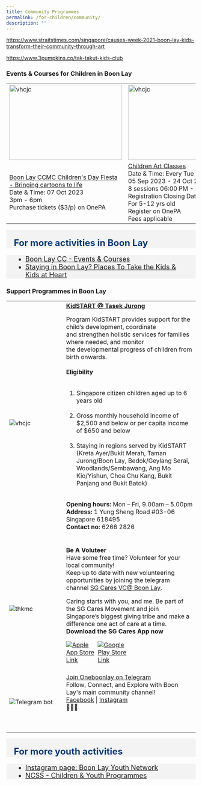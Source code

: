 ```yaml
---
title: Community Programmes
permalink: /for-children/community/
description: ""
---
```

https://www.straitstimes.com/singapore/causes-week-2021-boon-lay-kids-transform-their-community-through-art

https://www.3pumpkins.co/tak-takut-kids-club

### Events &amp; Courses for Children in Boon Lay
<table>
	<tbody><tr>
		<td><img style="height:200px;width:300px" alt="vhcjc" src="https://img.freepik.com/free-vector/happy-children-jumping-summer-meadow_74855-5852.jpg?w=2000"></td>
		<td><img style="height:200px;width:300px" alt="vhcjc" src="https://goodparentingbrighterchildren.com/wp-content/uploads/2019/03/Children-drawing-PB-1024x710.jpg"></td>
		<td><img style="height:200px;width:300px" alt="vhcjc" src="https://portal.codewithus.com/images/blogs/1606938842.jpg"></td>
	</tr>
	<tr>
		<td><a href="https://www.healthhub.sg/programmes/197/healthyliving">Boon Lay CCMC Children's Day Fiesta - Bringing cartoons to life</a><br>Date &amp; Time: 07 Oct 2023 <br>3pm - 6pm<br>Purchase tickets ($3/p) on OnePA<br></td>
<td><a href="https://members.myactivesg.com/programmes/view/program/51399/venue/1043">Children Art Classes</a><br>Date &amp; Time: Every Tue<br>
05 Sep 2023 - 24 Oct 2023<br>
8 sessions 06:00 PM - 07:30 PM<br>
Registration Closing Date: 05 Sep 2023<br>For 5-12 yrs old<br>Register on OnePA<br>Fees applicable<br></td>
		<td><a href="https://www.onepa.gov.sg/courses/coding-and-robotics-c027024999">Coding and Robotics</a><br>Date &amp; Time: Every Fri<br>
04 Aug 2023 - 25 Aug 2023<br>
4 sessions 07:00 PM - 08:30 PM<br>
Registration Closing Date: 04 Aug 2023<br>Register on OnePA<br>Fees applicable<br>	</td></tr>
<tr>
	</tr>			
</tbody></table><p></p>
<div style="font-size:24px; font-weight: 700; color: #063970; background-color: #f3f3f3; padding: 20px 0px 0px 20px;" class="row"> For more activities in Boon Lay</div>
<div style="font-size:18px ;background-color: #f3f3f3; padding: 0px 25px 0px 20px;" class="row">
	<ul>
		<li><a href="https://www.onepa.gov.sg/cc/boon-lay-cc">Boon Lay CC - Events &amp; Courses</a></li>
		<li><a href="https://www.fortunecredit.com.sg/boon-lay/places-to-take-the-kids/">Staying in Boon Lay? Places To Take the Kids &amp; Kids at Heart</a></li>
	</ul>
</div>
<h3>Support Programmes in Boon Lay</h3>

<table style="width:100%">
  <tbody><tr>
		
</tr><tr>
    <td style="width:30%">
      <img src="https://tasekjurong.org/wp-content/uploads/2021/09/KidStart-Programme-Illustrations_Family-768x349.png" alt="vhcjc">
    </td>	
    <td style="width:70%">
			<b>	<a href="https://tasekjurong.org/tasekkidstart/" target="_blank">KidSTART @ Tasek Jurong</a> </b>
   <br>
			
Program KidSTART provides support for the child’s development, coordinate and&nbsp;strengthen holistic services for families where needed, and monitor the&nbsp;developmental progress of children from birth onwards.<br><br>
<b>Eligibility</b>
<ol>  
&nbsp;&nbsp;<li> Singapore citizen children aged up to 6 years old</li>  
&nbsp;&nbsp;<li>Gross monthly household income of $2,500 and below or per capita income of $650 and below</li>  
&nbsp;&nbsp;<li>Staying in regions served by KidSTART (Kreta Ayer/Bukit Merah, Taman Jurong/Boon Lay, Bedok/Geylang Serai, Woodlands/Sembawang, Ang Mo Kio/Yishun, Choa Chu Kang, Bukit Panjang and Bukit Batok)</li>  
</ol>


<br>
			<b> Opening hours:</b> Mon – Fri, 9.00am – 5.00pm<br>
			<b> Address:</b> 1 Yung Sheng Road #03-06 Singapore 618495<br>
			<b> Contact no: </b> 6266 2826 <br>
	<br><p></p></td>
</tr>
		
<tr>
    <td style="width:30%">
      <img src="https://www.youthcorps.gov.sg/-/media/project/ycs/volunteer/c79c6e9f21311249d318267eebde502b/youth-smliing-with-senior-19-for-80-yolden-physio-720-405-d-(1).jpeg?sc_lang=en&amp;h=405&amp;w=720&amp;la=en&amp;hash=E398DAD82DE2C8977027E4E6C2FEA808" alt="thkmc">
    </td>	
    <td style="width:70%">
      			<b>	Be A Voluteer</b>
   <br>
Have some free time? Volunteer for your local community! <br> Keep up to date with new volunteering opportunities by joining the telegram channel  <a href="https://t.me/vcboonlay" target="_blank">SG Cares VC@ Boon Lay</a>. <p>
			Caring starts with you, and me. Be part of the SG Cares Movement and join Singapore’s biggest giving tribe and make a difference one act of care at a time. <br><b> Download the SG Cares App now</b>
    <br>
</p><div style="width:50%;display:flex;flex-wrap:wrap;">
         <div style="flex:50%"><a href="https://apps.apple.com/sg/app/sg-cares/id1315897116" target="_blanket"><img alt="Apple App Store Link" src="https://d33wubrfki0l68.cloudfront.net/769d2c164a70c4400654f300f4f36f94ce152f0c/c170e/images/community/appstoreicon/apple-store.png"></a>
          </div>
          <div style="flex:50%;"><a href="https://play.google.com/store/apps/details?id=org.nvpc.sgcares&amp;hl=en_SG&amp;gl=US" target="_blanket"><img alt="Google Play Store Link" src="https://d33wubrfki0l68.cloudfront.net/d4fb6ada6a348985c0e527742be609958e91db35/f4002/images/community/appstoreicon/google-play.png"></a>
          </div>
      </div>  
    <br></td>
  </tr>
	<tr>
		<td style="width:30%">
      <img src="https://scontent-xsp1-2.xx.fbcdn.net/v/t1.6435-9/155047777_10159039075818560_1813083149321125721_n.jpg?_nc_cat=104&amp;ccb=1-7&amp;_nc_sid=8bfeb9&amp;_nc_ohc=T62IpYX-QUMAX_YFLOT&amp;_nc_ht=scontent-xsp1-2.xx&amp;oh=00_AfDl9mruhy1myzCQ1Jr1bVZR37B6N0i5qV0ZgASQmH4Bog&amp;oe=64CA0FD0" alt="Telegram bot">
    </td>	
    <td style="width:70%">
      	<a href="https://t.me/oneboonlay" target="_blank">Join  Oneboonlay on Telegram</a>
   <br>
	Follow, Connect, and Explore with Boon Lay's main community channel!<br> 
	<a href="https://www.facebook.com/OneBoonLay/" target="_blank">Facebook</a> | 	<a href="https://www.instagram.com/oneboonlay/?hl=en" target="_blank">Instagram</a><br>🌟🏢📲<p></p>
    <br><p></p></td>
  </tr></tbody></table><p></p><p></p>
	
	


<div style="font-size:24px; font-weight: 700; color: #063970; background-color: #f3f3f3; padding: 20px 0px 0px 20px;" class="row"> For more youth activities</div>
<div style="font-size:18px ;background-color: #f3f3f3; padding: 0px 25px 0px 20px;" class="row">
	<ul>
		<li><a href="https://www.instagram.com/boonlayyouths/?hl=en">Instagram page: Boon Lay Youth Network</a></li>
		<li><a href="https://www.ncss.gov.sg/social-services/children-and-youths">NCSS - Children &amp; Youth Programmes</a></li>
	</ul>
</div>